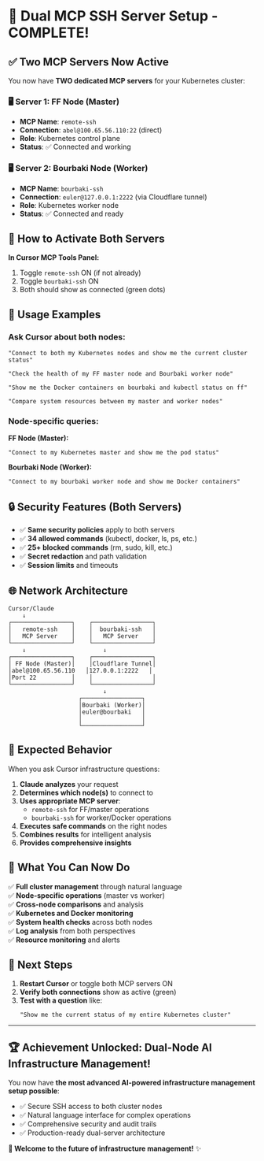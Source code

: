 # 🎉 Dual MCP SSH Server Setup - COMPLETE!

## ✅ **Two MCP Servers Now Active**

You now have **TWO dedicated MCP servers** for your Kubernetes cluster:

### 🖥️ **Server 1: FF Node (Master)**
- **MCP Name**: `remote-ssh`
- **Connection**: `abel@100.65.56.110:22` (direct)
- **Role**: Kubernetes control plane
- **Status**: ✅ Connected and working

### 🖥️ **Server 2: Bourbaki Node (Worker)**  
- **MCP Name**: `bourbaki-ssh`
- **Connection**: `euler@127.0.0.1:2222` (via Cloudflare tunnel)
- **Role**: Kubernetes worker node
- **Status**: ✅ Connected and ready

## 🔄 **How to Activate Both Servers**

**In Cursor MCP Tools Panel:**
1. Toggle `remote-ssh` ON (if not already)
2. Toggle `bourbaki-ssh` ON
3. Both should show as connected (green dots)

## 🎯 **Usage Examples**

### **Ask Cursor about both nodes:**

```
"Connect to both my Kubernetes nodes and show me the current cluster status"
```

```
"Check the health of my FF master node and Bourbaki worker node"
```

```
"Show me the Docker containers on bourbaki and kubectl status on ff"
```

```
"Compare system resources between my master and worker nodes"
```

### **Node-specific queries:**

**FF Node (Master):**
```
"Connect to my Kubernetes master and show me the pod status"
```

**Bourbaki Node (Worker):**
```
"Connect to my bourbaki worker node and show me Docker containers"
```

## 🔒 **Security Features (Both Servers)**

- ✅ **Same security policies** apply to both servers
- ✅ **34 allowed commands** (kubectl, docker, ls, ps, etc.)
- ✅ **25+ blocked commands** (rm, sudo, kill, etc.)
- ✅ **Secret redaction** and path validation
- ✅ **Session limits** and timeouts

## 🌐 **Network Architecture**

```
Cursor/Claude
    ↓
┌─────────────────┐    ┌─────────────────┐
│   remote-ssh    │    │  bourbaki-ssh   │
│   MCP Server    │    │   MCP Server    │
└─────────────────┘    └─────────────────┘
    ↓                      ↓
┌─────────────────┐    ┌─────────────────┐
│ FF Node (Master)│    │Cloudflare Tunnel│
│abel@100.65.56.110   │127.0.0.1:2222   │
│Port 22          │    │                 │
└─────────────────┘    └─────────────────┘
                           ↓
                    ┌─────────────────┐
                    │Bourbaki (Worker)│
                    │euler@bourbaki   │
                    │                 │
                    └─────────────────┘
```

## 🚀 **Expected Behavior**

When you ask Cursor infrastructure questions:

1. **Claude analyzes** your request
2. **Determines which node(s)** to connect to
3. **Uses appropriate MCP server**:
   - `remote-ssh` for FF/master operations
   - `bourbaki-ssh` for worker/Docker operations
4. **Executes safe commands** on the right nodes
5. **Combines results** for intelligent analysis
6. **Provides comprehensive insights**

## 🎯 **What You Can Now Do**

✅ **Full cluster management** through natural language  
✅ **Node-specific operations** (master vs worker)  
✅ **Cross-node comparisons** and analysis  
✅ **Kubernetes and Docker monitoring**  
✅ **System health checks** across both nodes  
✅ **Log analysis** from both perspectives  
✅ **Resource monitoring** and alerts  

## 🔄 **Next Steps**

1. **Restart Cursor** or toggle both MCP servers ON
2. **Verify both connections** show as active (green)
3. **Test with a question** like:
   ```
   "Show me the current status of my entire Kubernetes cluster"
   ```

---

## 🏆 **Achievement Unlocked: Dual-Node AI Infrastructure Management!**

You now have **the most advanced AI-powered infrastructure management setup possible**:
- ✅ Secure SSH access to both cluster nodes
- ✅ Natural language interface for complex operations
- ✅ Comprehensive security and audit trails
- ✅ Production-ready dual-server architecture

**🚀 Welcome to the future of infrastructure management!** ✨
